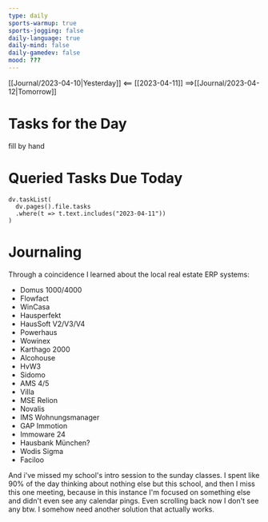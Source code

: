 ```yaml
---
type: daily
sports-warmup: true
sports-jogging: false
daily-language: true
daily-mind: false
daily-gamedev: false
mood: ???
---
```


[[Journal/2023-04-10|Yesterday]] <== [[2023-04-11]] ==>[[Journal/2023-04-12|Tomorrow]]


# Tasks for the Day

fill by hand


# Queried Tasks Due Today

```dataviewjs
dv.taskList(
  dv.pages().file.tasks
  .where(t => t.text.includes("2023-04-11"))
)
```



# Journaling

Through a coincidence I learned about the local real estate ERP systems:
 - Domus 1000/4000
 - Flowfact
 - WinCasa
 - Hausperfekt
 - HausSoft V2/V3/V4
 - Powerhaus
 - Wowinex
 - Karthago 2000
 - Alcohouse
 - HvW3
 - Sidomo
 - AMS 4/5
 - Villa
 - MSE Relion
 - Novalis
 - IMS Wohnungsmanager
 - GAP Immotion
 - Immoware 24
 - Hausbank München?
 - Wodis Sigma
 - Faciloo

And i've missed my school's intro session to the sunday classes. I spent like 90% of the day thinking about nothing else but this school, and then I miss this one meeting, because in this instance I'm focused on something else and didn't even see any calendar pings. Even scrolling back now I don't see any btw. I somehow need another solution that actually works.